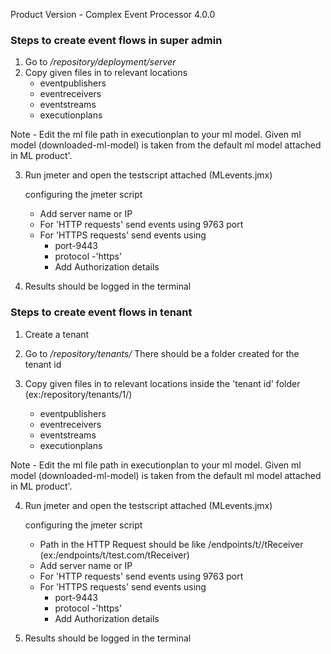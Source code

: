 Product Version - Complex Event Processor 4.0.0

### Steps to create event flows in super admin

1. Go to *<CEP HOME>/repository/deployment/server*
2. Copy given files in to relevant locations
	* eventpublishers
	* eventreceivers
	* eventstreams
	* executionplans

Note - Edit the ml file path in executionplan to your ml model. Given ml model (downloaded-ml-model) is taken from the default ml model attached in ML product'.

3. Run jmeter and open the testscript attached (MLevents.jmx)

   configuring the jmeter script
   	* Add server name or IP
	* For 'HTTP requests' send events using 9763 port
	* For 'HTTPS requests' send events using 
		- port-9443
		- protocol -'https'
		- Add Authorization details 

4. Results should be logged in the terminal 



### Steps to create event flows in tenant 



1. Create a tenant 

2. Go to *<CEP HOME>/repository/tenants/*
 There should be a folder created for the tenant id

 
3. Copy given files in to relevant locations inside the 'tenant id' folder (ex:<CEP HOME>/repository/tenants/1/)
	* eventpublishers
	* eventreceivers
	* eventstreams
	* executionplans

Note - Edit the ml file path in executionplan to your ml model. Given ml model (downloaded-ml-model) is taken from the default ml model attached in ML product'.

4. Run jmeter and open the testscript attached (MLevents.jmx)

   configuring the jmeter script
	* Path in the HTTP Request should be like /endpoints/t/**<tenant domain>**/tReceiver (ex:/endpoints/t/test.com/tReceiver)
	* Add server name or IP
	* For 'HTTP requests' send events using 9763 port
	* For 'HTTPS requests' send events using 
		- port-9443
		- protocol -'https'
		- Add Authorization details 

5. Results should be logged in the terminal 
